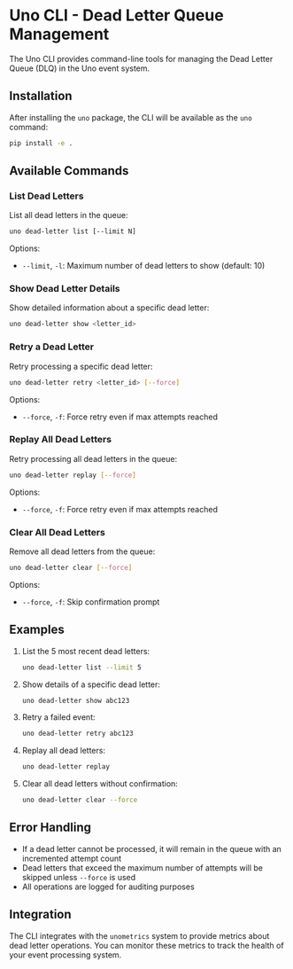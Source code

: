 # Uno CLI - Dead Letter Queue Management

The Uno CLI provides command-line tools for managing the Dead Letter Queue (DLQ) in the Uno event system.

## Installation

After installing the `uno` package, the CLI will be available as the `uno` command:

```bash
pip install -e .
```

## Available Commands

### List Dead Letters

List all dead letters in the queue:

```bash
uno dead-letter list [--limit N]
```

Options:
- `--limit`, `-l`: Maximum number of dead letters to show (default: 10)

### Show Dead Letter Details

Show detailed information about a specific dead letter:

```bash
uno dead-letter show <letter_id>
```

### Retry a Dead Letter

Retry processing a specific dead letter:

```bash
uno dead-letter retry <letter_id> [--force]
```

Options:
- `--force`, `-f`: Force retry even if max attempts reached

### Replay All Dead Letters

Retry processing all dead letters in the queue:

```bash
uno dead-letter replay [--force]
```

Options:
- `--force`, `-f`: Force retry even if max attempts reached

### Clear All Dead Letters

Remove all dead letters from the queue:

```bash
uno dead-letter clear [--force]
```

Options:
- `--force`, `-f`: Skip confirmation prompt

## Examples

1. List the 5 most recent dead letters:
   ```bash
   uno dead-letter list --limit 5
   ```

2. Show details of a specific dead letter:
   ```bash
   uno dead-letter show abc123
   ```

3. Retry a failed event:
   ```bash
   uno dead-letter retry abc123
   ```

4. Replay all dead letters:
   ```bash
   uno dead-letter replay
   ```

5. Clear all dead letters without confirmation:
   ```bash
   uno dead-letter clear --force
   ```

## Error Handling

- If a dead letter cannot be processed, it will remain in the queue with an incremented attempt count
- Dead letters that exceed the maximum number of attempts will be skipped unless `--force` is used
- All operations are logged for auditing purposes

## Integration

The CLI integrates with the `unometrics` system to provide metrics about dead letter operations. You can monitor these metrics to track the health of your event processing system.
